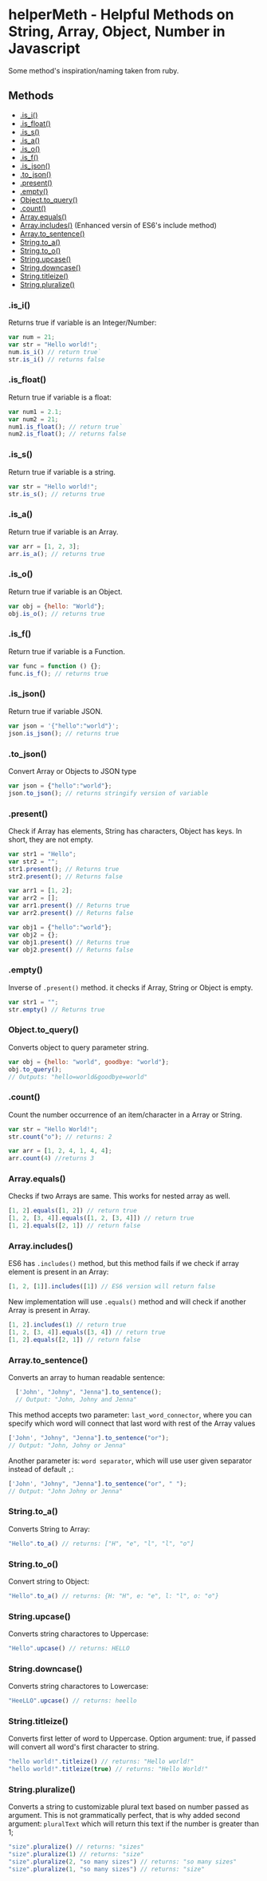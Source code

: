 
# helperMeth - Helpful Methods on String, Array, Object, Number in Javascript

Some method's inspiration/naming taken from ruby.

## Methods
* [.is_i()](#.is_i())
* [.is_float()](#.is_float())
* [.is_s()](#.is_s())
* [.is_a()](#.is_a())
* [.is_o()](#.is_o())
* [.is_f()](#.is_f())
* [.is_json()](#.is_json())
* [.to_json()](#.to_json())
* [.present()](#.present())
* [.empty()](#.empty())
* [Object.to_query()](#Object.to_query())
* [.count()](#.count())
* [Array.equals()](#Array.equals())
* [Array.includes()](#Array.includes()) (Enhanced versin of ES6's include method)
* [Array.to_sentence()](#Array.to_sentence())
* [String.to_a()](#String.to_a())
* [String.to_o()](#String.to_o())
* [String.upcase()](#String.upcase())
* [String.downcase()](#String.downcase())
* [String.titleize()](#String.titleize())
* [String.pluralize()](#String.pluralize())

### .is_i()
Returns true if variable is an Integer/Number:
```js
var num = 21;
var str = "Hello world!";
num.is_i() // return true`
str.is_i() // returns false
```

### .is_float()
Return true if variable is a float:

```js
var num1 = 2.1;
var num2 = 21;
num1.is_float(); // return true`
num2.is_float(); // returns false
```

### .is_s()
Return true if variable is a string.
```js
var str = "Hello world!";
str.is_s(); // returns true
```

### .is_a()
Return true if variable is an Array.
```js
var arr = [1, 2, 3];
arr.is_a(); // returns true
```

### .is_o()
Return true if variable is an Object.
```js
var obj = {hello: "World"};
obj.is_o(); // returns true
```

### .is_f()
Return true if variable is a Function.
```js
var func = function () {};
func.is_f(); // returns true
```

### .is_json()
Return true if variable JSON.
```js
var json = '{"hello":"world"}';
json.is_json(); // returns true
```

### .to_json()
Convert Array or Objects to JSON type
```js
var json = {"hello":"world"};
json.to_json(); // returns stringify version of variable
```

### .present()
Check if Array has elements, String has characters, Object has keys. In short, they are not empty.
```js
var str1 = "Hello";
var str2 = "";
str1.present(); // Returns true
str2.present(); // Returns false

var arr1 = [1, 2];
var arr2 = [];
var arr1.present() // Returns true
var arr2.present() // Returns false

var obj1 = {"hello":"world"};
var obj2 = {};
var obj1.present() // Returns true
var obj2.present() // Returns false
```

### .empty()
Inverse of `.present()` method. it checks if Array, String or Object is empty.
```js
var str1 = "";
str.empty() // Returns true
```

### Object.to_query()
Converts object to query parameter string.
```js
var obj = {hello: "world", goodbye: "world"};
obj.to_query();
// Outputs: "hello=world&goodbye=world"
```

### .count()
Count the number occurrence of an item/character in a Array or String.
```js
var str = "Hello World!";
str.count("o"); // returns: 2

var arr = [1, 2, 4, 1, 4, 4];
arr.count(4) //returns 3
```

### Array.equals()
Checks if two Arrays are same. This works for nested array as well.
```js
[1, 2].equals([1, 2]) // return true
[1, 2, [3, 4]].equals([1, 2, [3, 4]]) // return true
[1, 2].equals([2, 1]) // return false
```

### Array.includes()
ES6 has `.includes()` method, but this method fails if we check if array element is present in an Array:
```js
[1, 2, [1]].includes([1]) // ES6 version will return false
```
New implementation will use `.equals()` method and will check if another Array is present in Array.
```js
[1, 2].includes(1) // return true
[1, 2, [3, 4]].equals([3, 4]) // return true
[1, 2].equals([2, 1]) // return false
```
### Array.to_sentence()
Converts an array to human readable sentence:
```js
  ['John', "Johny", "Jenna"].to_sentence();
  // Output: "John, Johny and Jenna"
```
This method accepts two parameter: `last_word_connector`, where you can specify which word will connect that last word with rest of the Array values
```js
['John', "Johny", "Jenna"].to_sentence("or");
// Output: "John, Johny or Jenna"
```
Another parameter is: `word separator`, which will use user given separator instead of default `,`:
```js
['John', "Johny", "Jenna"].to_sentence("or", " ");
// Output: "John Johny or Jenna"
```

### String.to_a()
Converts String to Array:
```js
"Hello".to_a() // returns: ["H", "e", "l", "l", "o"]
```

### String.to_o()
Convert string to Object:
```js
"Hello".to_a() // returns: {H: "H", e: "e", l: "l", o: "o"}
```

### String.upcase()
Converts string charactores to Uppercase:
```js
"Hello".upcase() // returns: HELLO
```

### String.downcase()
Converts string charactores to Lowercase:
```js
"HeeLLO".upcase() // returns: heello
```

### String.titleize()
Converts first letter of word to Uppercase.
Option argument: true, if passed will convert all word's first character to string.
```js
"hello world!".titleize() // returns: "Hello world!"
"hello world!".titleize(true) // returns: "Hello World!"
```

### String.pluralize()
Converts a string to customizable plural text based on number passed as argument. This is not grammatically perfect, that is why added second argument: `pluralText`  which will return this text if the number is greater than 1;
```js
"size".pluralize() // returns: "sizes"
"size".pluralize(1) // returns: "size"
"size".pluralize(2, "so many sizes") // returns: "so many sizes"
"size".pluralize(1, "so many sizes") // returns: "size"
```

